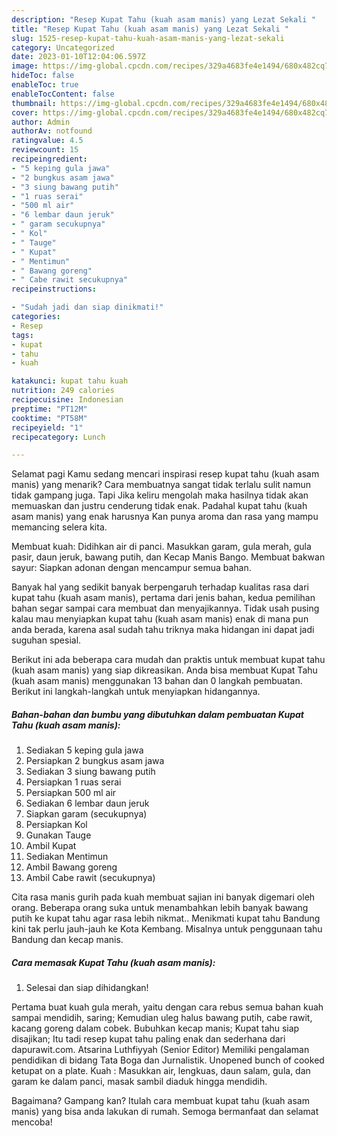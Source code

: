 ```yaml
---
description: "Resep Kupat Tahu (kuah asam manis) yang Lezat Sekali "
title: "Resep Kupat Tahu (kuah asam manis) yang Lezat Sekali "
slug: 1525-resep-kupat-tahu-kuah-asam-manis-yang-lezat-sekali
category: Uncategorized
date: 2023-01-10T12:04:06.597Z
image: https://img-global.cpcdn.com/recipes/329a4683fe4e1494/680x482cq70/kupat-tahu-kuah-asam-manis-foto-resep-utama.jpg
hideToc: false
enableToc: true
enableTocContent: false
thumbnail: https://img-global.cpcdn.com/recipes/329a4683fe4e1494/680x482cq70/kupat-tahu-kuah-asam-manis-foto-resep-utama.jpg
cover: https://img-global.cpcdn.com/recipes/329a4683fe4e1494/680x482cq70/kupat-tahu-kuah-asam-manis-foto-resep-utama.jpg
author: Admin
authorAv: notfound
ratingvalue: 4.5
reviewcount: 15
recipeingredient:
- "5 keping gula jawa"
- "2 bungkus asam jawa"
- "3 siung bawang putih"
- "1 ruas serai"
- "500 ml air"
- "6 lembar daun jeruk"
- " garam secukupnya"
- " Kol"
- " Tauge"
- " Kupat"
- " Mentimun"
- " Bawang goreng"
- " Cabe rawit secukupnya"
recipeinstructions:

- "Sudah jadi dan siap dinikmati!"
categories:
- Resep
tags:
- kupat
- tahu
- kuah

katakunci: kupat tahu kuah 
nutrition: 249 calories
recipecuisine: Indonesian
preptime: "PT12M"
cooktime: "PT58M"
recipeyield: "1"
recipecategory: Lunch

---
```



Selamat pagi Kamu sedang mencari inspirasi resep kupat tahu (kuah asam manis) yang menarik? Cara membuatnya sangat tidak terlalu sulit namun tidak gampang juga. Tapi Jika keliru mengolah maka hasilnya tidak akan memuaskan dan justru cenderung tidak enak. Padahal kupat tahu (kuah asam manis) yang enak harusnya Kan punya aroma dan rasa yang mampu memancing selera kita.


Membuat kuah: Didihkan air di panci. Masukkan garam, gula merah, gula pasir, daun jeruk, bawang putih, dan Kecap Manis Bango. Membuat bakwan sayur: Siapkan adonan dengan mencampur semua bahan.

Banyak hal yang sedikit banyak berpengaruh terhadap kualitas rasa dari kupat tahu (kuah asam manis), pertama dari jenis bahan, kedua pemilihan bahan segar sampai cara membuat dan menyajikannya. Tidak usah pusing kalau mau menyiapkan kupat tahu (kuah asam manis) enak di mana pun anda berada, karena asal sudah tahu triknya maka hidangan ini dapat jadi suguhan spesial.


Berikut ini ada beberapa cara mudah dan praktis untuk membuat kupat tahu (kuah asam manis) yang siap dikreasikan. Anda bisa membuat Kupat Tahu (kuah asam manis) menggunakan 13 bahan dan 0 langkah pembuatan. Berikut ini langkah-langkah untuk menyiapkan hidangannya.

<!--inarticleads1-->

##### Bahan-bahan dan bumbu yang dibutuhkan dalam pembuatan Kupat Tahu (kuah asam manis):

1. Sediakan 5 keping gula jawa
1. Persiapkan 2 bungkus asam jawa
1. Sediakan 3 siung bawang putih
1. Persiapkan 1 ruas serai
1. Persiapkan 500 ml air
1. Sediakan 6 lembar daun jeruk
1. Siapkan  garam (secukupnya)
1. Persiapkan  Kol
1. Gunakan  Tauge
1. Ambil  Kupat
1. Sediakan  Mentimun
1. Ambil  Bawang goreng
1. Ambil  Cabe rawit (secukupnya)


Cita rasa manis gurih pada kuah membuat sajian ini banyak digemari oleh orang. Beberapa orang suka untuk menambahkan lebih banyak bawang putih ke kupat tahu agar rasa lebih nikmat.. Menikmati kupat tahu Bandung kini tak perlu jauh-jauh ke Kota Kembang. Misalnya untuk penggunaan tahu Bandung dan kecap manis. 

<!--inarticleads2-->

##### Cara memasak Kupat Tahu (kuah asam manis):


1. Selesai dan siap dihidangkan!

Pertama buat kuah gula merah, yaitu dengan cara rebus semua bahan kuah sampai mendidih, saring; Kemudian uleg halus bawang putih, cabe rawit, kacang goreng dalam cobek. Bubuhkan kecap manis; Kupat tahu siap disajikan; Itu tadi resep kupat tahu paling enak dan sederhana dari dapurawit.com. Atsarina Luthfiyyah (Senior Editor) Memiliki pengalaman pendidikan di bidang Tata Boga dan Jurnalistik. Unopened bunch of cooked ketupat on a plate. Kuah : Masukkan air, lengkuas, daun salam, gula, dan garam ke dalam panci, masak sambil diaduk hingga mendidih. 

Bagaimana? Gampang kan? Itulah cara membuat kupat tahu (kuah asam manis) yang bisa anda lakukan di rumah. Semoga bermanfaat dan selamat mencoba!

